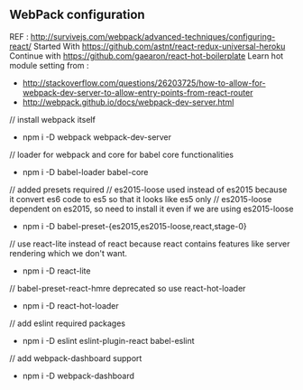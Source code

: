 ## WebPack configuration
REF : http://survivejs.com/webpack/advanced-techniques/configuring-react/
Started With https://github.com/astnt/react-redux-universal-heroku
Continue with https://github.com/gaearon/react-hot-boilerplate
Learn hot module setting from :
- http://stackoverflow.com/questions/26203725/how-to-allow-for-webpack-dev-server-to-allow-entry-points-from-react-router
- http://webpack.github.io/docs/webpack-dev-server.html



// install webpack itself
- npm i -D webpack webpack-dev-server

// loader for webpack and core for babel core functionalities
- npm i -D babel-loader babel-core

// added presets required
// es2015-loose used instead of es2015 because it convert es6 code to es5 so that it looks like es5 only
// es2015-loose dependent on es2015, so need to install it even if we are using es2015-loose
- npm i -D babel-preset-{es2015,es2015-loose,react,stage-0}

// use react-lite instead of react because react contains features like server rendering which we don't want.
- npm i -D react-lite

// babel-preset-react-hmre deprecated so use react-hot-loader
- npm i -D react-hot-loader

// add eslint required packages
- npm i -D eslint eslint-plugin-react babel-eslint

// add webpack-dashboard support
- npm i -D webpack-dashboard
